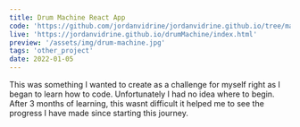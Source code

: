 ```yaml
---
title: Drum Machine React App
code: 'https://github.com/jordanvidrine/jordanvidrine.github.io/tree/master/drumMachine'
live: 'https://jordanvidrine.github.io/drumMachine/index.html'
preview: '/assets/img/drum-machine.jpg'
tags: 'other_project'
date: 2022-01-05
---
```

This was something I wanted to create as a challenge for myself right as I began to learn how to code. Unfortunately I had no idea where to begin. After 3 months of learning, this wasnt difficult it helped me to see the progress I have made since starting this journey.
<!--more-->